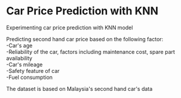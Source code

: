 # Car Price Prediction with KNN
 Experimenting car price prediction with KNN model  
 
 Predicting second hand car price based on the following factor:    
 -Car's age  
 -Reliability of the car, factors including maintenance cost, spare part availability  
 -Car's mileage  
 -Safety feature of car  
 -Fuel consumption  
 
 The dataset is based on Malaysia's second hand car's data
